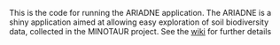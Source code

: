 This is the code for running the ARIADNE application. 
The ARIADNE is a shiny application aimed at allowing easy exploration of soil biodiversity data, collected in the MINOTAUR project. See the [wiki](https://github.com/FrancescoVit/ARIADNE/wiki) for further details
